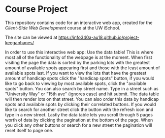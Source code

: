 # Course Project

This repository contains code for an interactive web app, created for the _Client-Side Web Development_ course at the UW iSchool.

The site can be viewed at <https://info340a-au18.github.io/project-keeganhanes/>

In order to use this interactive web app:
Use the data table! This is where most all of the functionality of the webpage is at the moment.
When first visiting the page the data is sorted by the parking lots with the greatest amount of available spots appearing first and those with the least amount of available spots last.
If you want to view the lots that have the greatest amount of handicap spots click the "handicap spots" button, if you would like to go back to viewing by most available spots, click the "available spots" button.
You can also search by street name. Type in a street such as "University Way" or "15th ave" (ignores case) and hit submit. The data table will then render lots on that street. You can also order this data by handicap spots and available spots by clicking their correlated buttons. If you would like to search for another street click the button with the refresh icon and type in a new street.
Lastly the data table lets you scroll through 5 pages worth of data by clicking the pagination at the bottom of the page. When you click any other buttons or search for a new street the pagination will reset itself to page one. 
